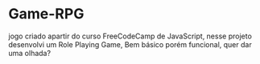 # Game-RPG
jogo criado apartir do curso FreeCodeCamp de JavaScript,
nesse projeto desenvolvi um Role Playing Game,
Bem básico porém funcional, quer dar uma olhada? 
